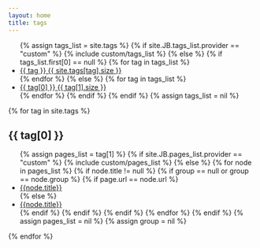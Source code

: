 ```yaml
---
layout: home
title: tags
---
```


<ul class="tag_box inline">
  {% assign tags_list = site.tags %}  
{% if site.JB.tags_list.provider == "custom" %}
  {% include custom/tags_list %}
{% else %}
  {% if tags_list.first[0] == null %}
    {% for tag in tags_list %}
        <li><a href="{{ BASE_PATH }}{{ site.JB.tags_path }}#{{ tag }}-ref">{{ tag }} <span>{{ site.tags[tag].size }}</span></a></li>
    {% endfor %}
  {% else %}
    {% for tag in tags_list %}
        <li><a href="{{ BASE_PATH }}{{ site.JB.tags_path }}#{{ tag[0] }}-ref">{{ tag[0] }} <span>{{ tag[1].size }}</span></a></li>
    {% endfor %}
  {% endif %}
{% endif %}
{% assign tags_list = nil %}
</ul>


{% for tag in site.tags %} 
  <h2 id="{{ tag[0] }}-ref">{{ tag[0] }}</h2>
  <ul>
    {% assign pages_list = tag[1] %}  
{% if site.JB.pages_list.provider == "custom" %}
  {% include custom/pages_list %}
{% else %}
  {% for node in pages_list %}
    {% if node.title != null %}
      {% if group == null or group == node.group %}
        {% if page.url == node.url %}
        <li class="active"><a href="{{ BASE_PATH }}{{node.url}}" class="active">{{node.title}}</a></li>
        {% else %}
        <li><a href="{{ BASE_PATH }}{{node.url}}">{{node.title}}</a></li>
        {% endif %}
      {% endif %}
    {% endif %}
  {% endfor %}
{% endif %}
{% assign pages_list = nil %}
{% assign group = nil %}  
</ul>
{% endfor %}
